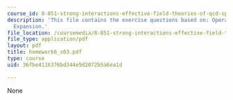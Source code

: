 ```yaml
---
course_id: 8-851-strong-interactions-effective-field-theories-of-qcd-spring-2006
description: 'This file contains the exercise questions based on: Operator Product
  Expansion.'
file_location: /coursemedia/8-851-strong-interactions-effective-field-theories-of-qcd-spring-2006/36fbe4116376bd344e5d2072b5a6ea1d_homework6_s03.pdf
file_type: application/pdf
layout: pdf
title: homework6_s03.pdf
type: course
uid: 36fbe4116376bd344e5d2072b5a6ea1d

---
```

None